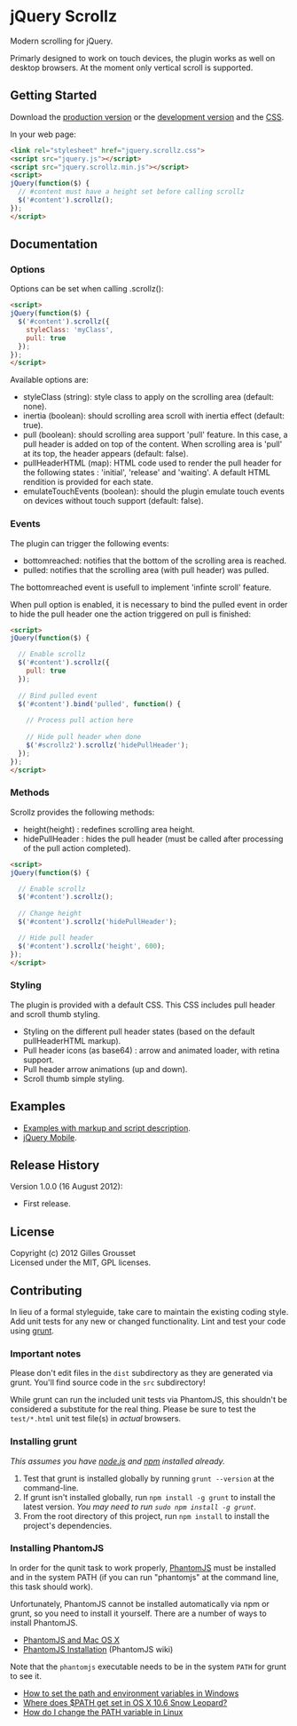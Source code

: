 # jQuery Scrollz

Modern scrolling for jQuery.

Primarly designed to work on touch devices, the plugin works as well on desktop browsers.
At the moment only vertical scroll is supported.

## Getting Started
Download the [production version][min] or the [development version][max] and the [CSS][css].

[min]: https://raw.github.com/zippy1978/jquery.scrollz/master/dist/jquery.scrollz.min.js
[max]: https://raw.github.com/zippy1978/jquery.scrollz/master/dist/jquery.scrollz.js
[css]: https://raw.github.com/zippy1978/jquery.scrollz/master/dist/jquery.scrollz.css

In your web page:

```html
<link rel="stylesheet" href="jquery.scrollz.css">
<script src="jquery.js"></script>
<script src="jquery.scrollz.min.js"></script>
<script>
jQuery(function($) {
  // #content must have a height set before calling scrollz
  $('#content').scrollz();
});
</script>
```

## Documentation

### Options
Options can be set when calling .scrollz():

```html
<script>
jQuery(function($) {
  $('#content').scrollz({
    styleClass: 'myClass',
    pull: true
  });
});
</script>
```

Available options are:

* styleClass (string): style class to apply on the scrolling area (default: none).
* inertia (boolean): should scrolling area scroll with inertia effect (default: true).
* pull (boolean): should scrolling area support 'pull' feature. In this case, a pull header is added on top of the content. When scrolling area is 'pull' at its top, the header appears (default: false).
* pullHeaderHTML (map): HTML code used to render the pull header for the following states : 'initial', 'release' and 'waiting'. A default HTML rendition is provided for each state.
* emulateTouchEvents (boolean): should the plugin emulate touch events on devices without touch support (default: false).

### Events
The plugin can trigger the following events:

* bottomreached: notifies that the bottom of the scrolling area is reached.
* pulled: notifies that the scrolling area (with pull header) was pulled.

The bottomreached event is usefull to implement 'infinte scroll' feature.

When pull option is enabled, it is necessary to bind the pulled event in order to hide the pull header one the action triggered on pull is finished:

```html
<script>
jQuery(function($) {

  // Enable scrollz
  $('#content').scrollz({
    pull: true
  });
  
  // Bind pulled event
  $('#content').bind('pulled', function() {
  
    // Process pull action here
    
    // Hide pull header when done
    $('#scrollz2').scrollz('hidePullHeader');
  });
});
</script>
```

### Methods
Scrollz provides the following methods:

* height(height) : redefines scrolling area height.
* hidePullHeader : hides the pull header (must be called after processing of the pull action completed).

```html
<script>
jQuery(function($) {

  // Enable scrollz
  $('#content').scrollz();
  
  // Change height
  $('#content').scrollz('hidePullHeader');

  // Hide pull header
  $('#content').scrollz('height', 600);
});
</script>
```

### Styling
The plugin is provided with a default CSS. This CSS includes pull header and scroll thumb styling.

* Styling on the different pull header states (based on the default pullHeaderHTML markup).
* Pull header icons (as base64) : arrow and animated loader, with retina support.
* Pull header arrow animations (up and down).
* Scroll thumb simple styling.

## Examples
* [Examples with markup and script description](http://dl.dropbox.com/u/26978903/scrollz/examples.html).
* [jQuery Mobile](http://dl.dropbox.com/u/26978903/scrollz/mobile.html).

## Release History
Version 1.0.0 (16 August 2012):
* First release.

## License
Copyright (c) 2012 Gilles Grousset  
Licensed under the MIT, GPL licenses.

## Contributing
In lieu of a formal styleguide, take care to maintain the existing coding style. Add unit tests for any new or changed functionality. Lint and test your code using [grunt](https://github.com/cowboy/grunt).

### Important notes
Please don't edit files in the `dist` subdirectory as they are generated via grunt. You'll find source code in the `src` subdirectory!

While grunt can run the included unit tests via PhantomJS, this shouldn't be considered a substitute for the real thing. Please be sure to test the `test/*.html` unit test file(s) in _actual_ browsers.

### Installing grunt
_This assumes you have [node.js](http://nodejs.org/) and [npm](http://npmjs.org/) installed already._

1. Test that grunt is installed globally by running `grunt --version` at the command-line.
1. If grunt isn't installed globally, run `npm install -g grunt` to install the latest version. _You may need to run `sudo npm install -g grunt`._
1. From the root directory of this project, run `npm install` to install the project's dependencies.

### Installing PhantomJS

In order for the qunit task to work properly, [PhantomJS](http://www.phantomjs.org/) must be installed and in the system PATH (if you can run "phantomjs" at the command line, this task should work).

Unfortunately, PhantomJS cannot be installed automatically via npm or grunt, so you need to install it yourself. There are a number of ways to install PhantomJS.

* [PhantomJS and Mac OS X](http://ariya.ofilabs.com/2012/02/phantomjs-and-mac-os-x.html)
* [PhantomJS Installation](http://code.google.com/p/phantomjs/wiki/Installation) (PhantomJS wiki)

Note that the `phantomjs` executable needs to be in the system `PATH` for grunt to see it.

* [How to set the path and environment variables in Windows](http://www.computerhope.com/issues/ch000549.htm)
* [Where does $PATH get set in OS X 10.6 Snow Leopard?](http://superuser.com/questions/69130/where-does-path-get-set-in-os-x-10-6-snow-leopard)
* [How do I change the PATH variable in Linux](https://www.google.com/search?q=How+do+I+change+the+PATH+variable+in+Linux)
